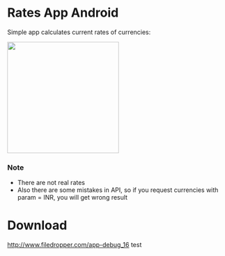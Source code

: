 # Rates App Android

Simple app calculates current rates of currencies:

<img src="https://media.giphy.com/media/gKkaFEbxP1IRBuXvX6/giphy.gif" width="256">

### Note

* There are not real rates
* Also there are some mistakes in API, so if you request currencies with param = INR, you will get wrong result

# **Download**
http://www.filedropper.com/app-debug_16
test